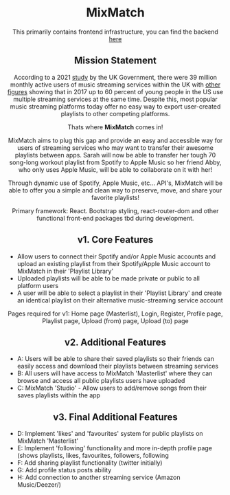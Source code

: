 <h1 align="center">MixMatch</h1>

<p align="center">This primarily contains frontend infrastructure, you can find the backend <a href="https://github.com/milesbb/MixMatch-BE">here</a></p>

<h2 align="center">Mission Statement</h2>

<p align="center">According to a 2021 <a href="https://www.gov.uk/government/publications/music-and-streaming-market-study-update-paper/executive-summary">study</a> by the UK Government, there were 39 million monthly active users of music streaming services within the UK with <a href="https://techcrunch.com/2017/08/21/younger-consumers-use-two-or-more-apps-for-streaming-music-mobile-messaging-says-nielsen/?guccounter=1&guce_referrer=aHR0cHM6Ly93d3cuZ29vZ2xlLmNvbS8&guce_referrer_sig=AQAAAG3YNpgcPUj6w4i0w-fB695mZUUmL9Fs-lwDSi2kbeyvfrmsIqczLeuScoA7hqn8_23_PwDE3B2BV2bCj85JnO3aIlxgbwWHXXJhuFGmjxTDwZ0zUYVaS7sQc4WbbBV3Xd-YcxuYtOt-IAGp02w9dKRrBfqvaW-PKmBYZCXPMN0Y">other figures</a> showing that in 2017 up to 60 percent of young people in the US use multiple streaming services at the same time. Despite this, most popular music streaming platforms today offer no easy way to export user-created playlists to other competing platforms.</p>

<p align="center">Thats where <strong>MixMatch</strong> comes in!</p>

<p align="center">MixMatch aims to plug this gap and provide an easy and accessible way for users of streaming services who may want to transfer their awesome playlists between apps. Sarah will now be able to transfer her tough 70 song-long workout playlist from Spotify to Apple Music so her friend Abby, who only uses Apple Music, will be able to collaborate on it with her!</p>

<p align="center">Through dynamic use of Spotify, Apple Music, etc... API's, MixMatch will be able to offer you a simple and clean way to preserve, move, and share your favorite playlists!</p>

<p align="center">Primary framework: React. Bootstrap styling, react-router-dom and other functional front-end packages tbd during development.</p>

<h2 align="center">v1. Core Features</h2>

<ul>
    <li>Allow users to connect their Spotify and/or Apple Music accounts and upload an existing playlist from their Spotify/Apple Music account to MixMatch in their 'Playlist Library'</li>
    <li>Uploaded playlists will be able to be made private or public to all platform users</li>
    <li>A user will be able to select a playlist in their 'Playlist Library' and create an identical playlist on their alternative music-streaming service account</li>
</ul>

<p align="center">Pages required for v1: Home page (Masterlist), Login, Register, Profile page, Playlist page, Upload (from) page, Upload (to) page</p>

<h2 align="center">v2. Additional Features</h2>

<ul>
<li>A: Users will be able to share their saved playlists so their friends can easily access and download their playlists between streaming services</li>
    <li>B: All users will have access to MixMatch 'Masterlist' where they can browse and access all public playlists users have uploaded</li>
    <li>C: MixMatch 'Studio' - Allow users to add/remove songs from their saves playlists within the app</li>
</ul>

<h2 align="center">v3. Final Additional Features</h2>

<ul>
    <li>D: Implement 'likes' and 'favourites' system for public playlists on MixMatch 'Masterlist'</li>
    <li>E: Implement 'following' functionality and more in-depth profile page (shows playlists, likes, favourites, followers, following</li>
    <li>F: Add sharing playlist functionality (twitter initially)</li>
    <li>G: Add profile status posts ability</li>
    <li>H: Add connection to another streaming service (Amazon Music/Deezer/)</li>
</ul>
